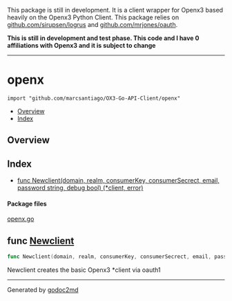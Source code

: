 
This package is still in development.  It is a client wrapper for Openx3 based heavily on the Openx3 Python Client.  This package relies on [github.com/sirupsen/logrus](github.com/sirupsen/logrus) and [github.com/mrjones/oauth](github.com/mrjones/oauth).

**This is still in development and test phase. This code and I have 0 affiliations with Openx3 and it is subject to change**

----------

# openx
`import "github.com/marcsantiago/OX3-Go-API-Client/openx"`

* [Overview](#pkg-overview)
* [Index](#pkg-index)

## <a name="pkg-overview">Overview</a>



## <a name="pkg-index">Index</a>
* [func Newclient(domain, realm, consumerKey, consumerSecrect, email, password string, debug bool) (*client, error)](#Newclient)


#### <a name="pkg-files">Package files</a>
[openx.go](/src/github.com/marcsantiago/OX3-Go-API-Client/openx/openx.go) 





## <a name="Newclient">func</a> [Newclient](/src/target/openx.go?s=5315:5427#L182)
``` go
func Newclient(domain, realm, consumerKey, consumerSecrect, email, password string, debug bool) (*client, error)
```
Newclient creates the basic Openx3 *client via oauth1








- - -
Generated by [godoc2md](http://godoc.org/github.com/davecheney/godoc2md)

